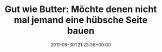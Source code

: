 ---
retweeted: false
source: <a href="http://termtter.org/" rel="nofollow">Termtter</a>
entities:
  hashtags: []
  symbols: []
  user_mentions: []
  urls:
  - url: http://t.co/Bd1G4glV
    expanded_url: http://duplicity.nongnu.org/index.html
    display_url: duplicity.nongnu.org/index.html
    indices:
    - '16'
    - '36'
display_text_range:
- '0'
- '92'
favorite_count: '0'
id_str: '119885128674705409'
truncated: false
retweet_count: '0'
id: '119885128674705409'
possibly_sensitive: false
created_at: Fri Sep 30 21:23:36 +0000 2011
favorited: false
full_text: 'Gut wie Butter:  Möchte denen nicht mal jemand eine hübsche Seite bauen?'
lang: de
quote_url: http://duplicity.nongnu.org/index.html
tags:
- pesos/twitter
date: '2011-09-30T21:23:36+00:00'
src: https://twitter.com/bascht/status/119885128674705409
original_url: https://twitter.com/bascht/status/119885128674705409
type: twitter_tweet
text: 'Gut wie Butter:  Möchte denen nicht mal jemand eine hübsche Seite bauen?'
title: 'Gut wie Butter:  Möchte denen nicht mal jemand eine hübsche Seite bauen'

---